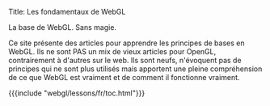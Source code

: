 Title: Les fondamentaux de WebGL

La base de WebGL. Sans magie.

Ce site présente des articles pour apprendre les principes de bases en WebGL.
Ils ne sont PAS un mix de vieux articles pour OpenGL, contrairement à d'autres sur le web.
Ils sont neufs, n'évoquent pas de principes qui ne sont plus utilisés mais apportent une pleine
compréhension de ce que WebGL est vraiment et de comment il fonctionne vraiment.

{{{include "webgl/lessons/fr/toc.html"}}}


<!--

{{{table_of_contents}}}

-->



